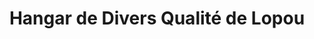 ---
title: "Hangar de Divers Qualité de Lopou"
url: /macenta/hangar-de-divers-qualite-de-lopou/
shop: commodité
---